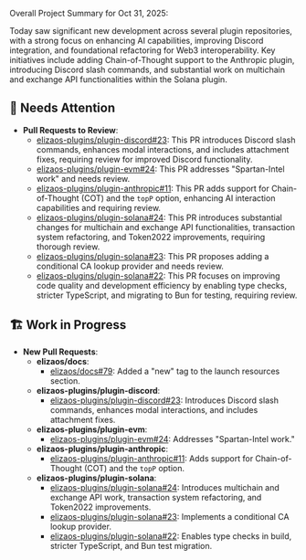 Overall Project Summary for Oct 31, 2025:

Today saw significant new development across several plugin repositories, with a strong focus on enhancing AI capabilities, improving Discord integration, and foundational refactoring for Web3 interoperability. Key initiatives include adding Chain-of-Thought support to the Anthropic plugin, introducing Discord slash commands, and substantial work on multichain and exchange API functionalities within the Solana plugin.

## 🚨 Needs Attention
- **Pull Requests to Review**:
    - [elizaos-plugins/plugin-discord#23](https://github.com/elizaos-plugins/plugin-discord/pull/23): This PR introduces Discord slash commands, enhances modal interactions, and includes attachment fixes, requiring review for improved Discord functionality.
    - [elizaos-plugins/plugin-evm#24](https://github.com/elizaos-plugins/plugin-evm/pull/24): This PR addresses "Spartan-Intel work" and needs review.
    - [elizaos-plugins/plugin-anthropic#11](https://github.com/elizaos-plugins/plugin-anthropic/pull/11): This PR adds support for Chain-of-Thought (COT) and the `topP` option, enhancing AI interaction capabilities and requiring review.
    - [elizaos-plugins/plugin-solana#24](https://github.com/elizaos-plugins/plugin-solana/pull/24): This PR introduces substantial changes for multichain and exchange API functionalities, transaction system refactoring, and Token2022 improvements, requiring thorough review.
    - [elizaos-plugins/plugin-solana#23](https://github.com/elizaos-plugins/plugin-solana/pull/23): This PR proposes adding a conditional CA lookup provider and needs review.
    - [elizaos-plugins/plugin-solana#22](https://github.com/elizaos-plugins/plugin-solana/pull/22): This PR focuses on improving code quality and development efficiency by enabling type checks, stricter TypeScript, and migrating to Bun for testing, requiring review.

## 🏗️ Work in Progress
- **New Pull Requests**:
    - **elizaos/docs**:
        - [elizaos/docs#79](https://github.com/elizaos/docs/pull/79): Added a "new" tag to the launch resources section.
    - **elizaos-plugins/plugin-discord**:
        - [elizaos-plugins/plugin-discord#23](https://github.com/elizaos-plugins/plugin-discord/pull/23): Introduces Discord slash commands, enhances modal interactions, and includes attachment fixes.
    - **elizaos-plugins/plugin-evm**:
        - [elizaos-plugins/plugin-evm#24](https://github.com/elizaos-plugins/plugin-evm/pull/24): Addresses "Spartan-Intel work."
    - **elizaos-plugins/plugin-anthropic**:
        - [elizaos-plugins/plugin-anthropic#11](https://github.com/elizaos-plugins/plugin-anthropic/pull/11): Adds support for Chain-of-Thought (COT) and the `topP` option.
    - **elizaos-plugins/plugin-solana**:
        - [elizaos-plugins/plugin-solana#24](https://github.com/elizaos-plugins/plugin-solana/pull/24): Introduces multichain and exchange API work, transaction system refactoring, and Token2022 improvements.
        - [elizaos-plugins/plugin-solana#23](https://github.com/elizaos-plugins/plugin-solana/pull/23): Implements a conditional CA lookup provider.
        - [elizaos-plugins/plugin-solana#22](https://github.com/elizaos-plugins/plugin-solana/pull/22): Enables type checks in build, stricter TypeScript, and Bun test migration.